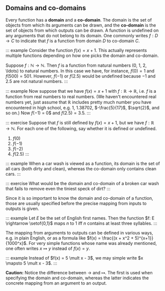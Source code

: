 ## Domains and co-domains

Every function has a **domain** and a **co-domain**.
The domain is the set of objects from which its arguments can be drawn, and the **co-domain** is the set of objects from which outputs can be drawn.
A function is undefined on any arguments that do not belong to its domain.
One commonly writes $f: D \rightarrow C$ to indicate that $f$ is a function from domain $D$ to co-domain $C$.

::: example
Consider the function $f(x) = x +1$.
This actually represents multiple functions depending on how one picks the domain and co-domain.

Suppose $f: \mathbb{N} \rightarrow \mathbb{N}$.
Then $f$ is a function from natural numbers (0, 1, 2, \ldots) to natural numbers.
In this case we have, for instance, $f(0) = 1$ and $f(500) = 501$.
However, $f(-1)$ or $f(2.5)$ would be undefined because $-1$ and $2.5$ are not natural numbers.
:::

::: example
Now suppose that we have $f(x) = x + 1$ with $f: \mathbb{R} \rightarrow \mathbb{R}$, i.e. $f$ is a function from real numbers to real numbers.
(We haven't encountered real numbers yet, just assume that $\mathbb{R}$ includes pretty much number you have encountered in high school, e.g. $1$, $1.38702$, $-\frac{5}{17}$, $\sqrt{2}$, and so on.)
Now $f(-1)$ = 0$ and $f(2.5) = 3.5$.
:::

::: exercise
Suppose that $f$ is still defined by $f(x) = x + 1$, but we have $f: \mathbb{R} \rightarrow \mathbb{N}$.
For each one of the following, say whether it is defined or undefined.

1. $f(0)$
1. $f(-1)$
1. $f(-2)$
1. $f(2.5)$
:::

::: example
When a car wash is viewed as a function, its domain is the set of all cars (both dirty and clean), whereas the co-domain only contains clean cars.
:::

::: exercise
What would be the domain and co-domain of a broken car wash that fails to remove even the tiniest speck of dirt?
:::

Since it is so important to know the domain and co-domain of a function, those are usually specified before the precise mapping from inputs to outputs is given.

::: example
Let $E$ be the set of English first names.
Then the function $f: E \rightarrow \setof{0,1}$ maps $n$ to $1$ iff $n$ contains at least three syllables.
:::

The mapping from arguments to outputs can be defined in various ways, e.g. in plain English, or as a formula like $f(x) = \frac{(x + x^2 + 5)^{x+1}}{1000^x}$.
For very simple functions whose name was already mentioned, one often writes $x \mapsto y$ instead of $f(x) = y$.

::: example
Instead of $f(x) = 5 \mult x - 3$, we may simple write $x \mapsto 5 \mult x - 3$.
:::

**Caution:**
Notice the difference between $\rightarrow$ and $\mapsto$.
The first is used when specifying the domain and co-domain, whereas the latter indicates the concrete mapping from an argument to an output.
